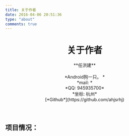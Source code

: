```yaml
---
title: 关于作者
date: 2016-04-06 20:51:36
type: "about"
comments: true
---
```


# <center>关于作者</center>
<!-- <center>![](https://ws4.sinaimg.cn/large/006tNc79gy1fvrj7xnilkj30a00a0djr.jpg)</center>  -->

<center> **任洪建** </center>
<br/>
<center> *Android狗一只。 * </center>
<center> *mail: <hexrhj@gmail.com>* </center>
<center> *QQ: 945935700* </center>
<center> *坐标: 杭州* </center>
<center> [*Github*](https://github.com/ahjsrhj) </center>
<br/>
<br/>

## 项目情况：
<!-- >- [**自动登录**](https://github.com/ahjsrhj/AutoLogin):针对校园网开发的自动登录应用，检测wifi连接后自动发送登录请求.
>- [**PushMsg**](https://github.com/ahjsrhj/PushMsg):一款进行消息推送的app，使用mac上的Alfred2与其配合使用.
>- [**OneChat**](https://github.com/ahjsrhj/Projects/tree/master/OneChat):使用LeanCloud作为后端构建的及时通讯APP
>- [**MyHexFRVR**](https://github.com/ahjsrhj/EveryDayBuild/tree/master/MyHexFRVR):仿照[HexFRVR](hex.frvr.com)编写的android小游戏 -->
